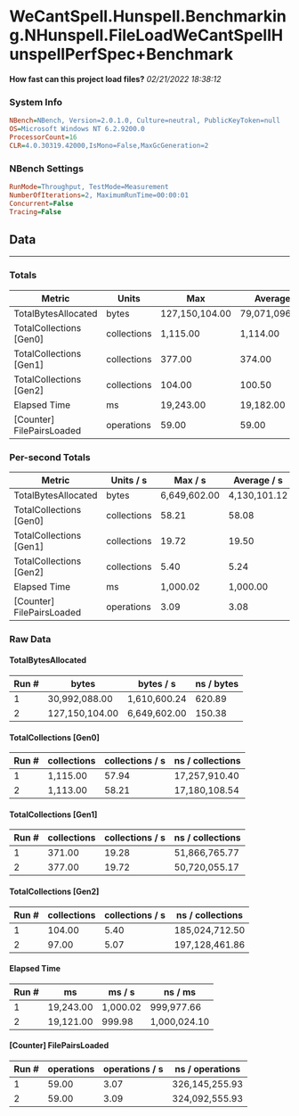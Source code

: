 ﻿# WeCantSpell.Hunspell.Benchmarking.NHunspell.FileLoadWeCantSpellHunspellPerfSpec+Benchmark
__How fast can this project load files?__
_02/21/2022 18:38:12_
### System Info
```ini
NBench=NBench, Version=2.0.1.0, Culture=neutral, PublicKeyToken=null
OS=Microsoft Windows NT 6.2.9200.0
ProcessorCount=16
CLR=4.0.30319.42000,IsMono=False,MaxGcGeneration=2
```

### NBench Settings
```ini
RunMode=Throughput, TestMode=Measurement
NumberOfIterations=2, MaximumRunTime=00:00:01
Concurrent=False
Tracing=False
```

## Data
-------------------

### Totals
|          Metric |           Units |             Max |         Average |             Min |          StdDev |
|---------------- |---------------- |---------------- |---------------- |---------------- |---------------- |
|TotalBytesAllocated |           bytes |  127,150,104.00 |   79,071,096.00 |   30,992,088.00 |   67,993,985.18 |
|TotalCollections [Gen0] |     collections |        1,115.00 |        1,114.00 |        1,113.00 |            1.41 |
|TotalCollections [Gen1] |     collections |          377.00 |          374.00 |          371.00 |            4.24 |
|TotalCollections [Gen2] |     collections |          104.00 |          100.50 |           97.00 |            4.95 |
|    Elapsed Time |              ms |       19,243.00 |       19,182.00 |       19,121.00 |           86.27 |
|[Counter] FilePairsLoaded |      operations |           59.00 |           59.00 |           59.00 |            0.00 |

### Per-second Totals
|          Metric |       Units / s |         Max / s |     Average / s |         Min / s |      StdDev / s |
|---------------- |---------------- |---------------- |---------------- |---------------- |---------------- |
|TotalBytesAllocated |           bytes |    6,649,602.00 |    4,130,101.12 |    1,610,600.24 |    3,563,112.32 |
|TotalCollections [Gen0] |     collections |           58.21 |           58.08 |           57.94 |            0.19 |
|TotalCollections [Gen1] |     collections |           19.72 |           19.50 |           19.28 |            0.31 |
|TotalCollections [Gen2] |     collections |            5.40 |            5.24 |            5.07 |            0.23 |
|    Elapsed Time |              ms |        1,000.02 |        1,000.00 |          999.98 |            0.03 |
|[Counter] FilePairsLoaded |      operations |            3.09 |            3.08 |            3.07 |            0.01 |

### Raw Data
#### TotalBytesAllocated
|           Run # |           bytes |       bytes / s |      ns / bytes |
|---------------- |---------------- |---------------- |---------------- |
|               1 |   30,992,088.00 |    1,610,600.24 |          620.89 |
|               2 |  127,150,104.00 |    6,649,602.00 |          150.38 |

#### TotalCollections [Gen0]
|           Run # |     collections | collections / s |ns / collections |
|---------------- |---------------- |---------------- |---------------- |
|               1 |        1,115.00 |           57.94 |   17,257,910.40 |
|               2 |        1,113.00 |           58.21 |   17,180,108.54 |

#### TotalCollections [Gen1]
|           Run # |     collections | collections / s |ns / collections |
|---------------- |---------------- |---------------- |---------------- |
|               1 |          371.00 |           19.28 |   51,866,765.77 |
|               2 |          377.00 |           19.72 |   50,720,055.17 |

#### TotalCollections [Gen2]
|           Run # |     collections | collections / s |ns / collections |
|---------------- |---------------- |---------------- |---------------- |
|               1 |          104.00 |            5.40 |  185,024,712.50 |
|               2 |           97.00 |            5.07 |  197,128,461.86 |

#### Elapsed Time
|           Run # |              ms |          ms / s |         ns / ms |
|---------------- |---------------- |---------------- |---------------- |
|               1 |       19,243.00 |        1,000.02 |      999,977.66 |
|               2 |       19,121.00 |          999.98 |    1,000,024.10 |

#### [Counter] FilePairsLoaded
|           Run # |      operations |  operations / s | ns / operations |
|---------------- |---------------- |---------------- |---------------- |
|               1 |           59.00 |            3.07 |  326,145,255.93 |
|               2 |           59.00 |            3.09 |  324,092,555.93 |


